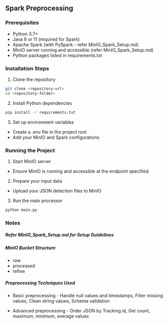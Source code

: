 ## Spark Preprocessing 

### Prerequisites
- Python 3.7+
- Java 8 or 11 (required for Spark)
- Apache Spark (with PySpark - refer MinIO_Spark_Setup.md)
- MinIO server running and accessible (refer MinIO_Spark_Setup.md)
- Python packages listed in requirements.txt

### Installation Steps
1. Clone the repository
```bash
git clone <repository-url>
cd <repository-folder>
```
2. Install Python dependencies
```bash
pip install -r requirements.txt
```
3. Set up environment variables
* Create a .env file in the project root
* Add your MinIO and Spark configurations 

### Running the Project
1. Start MinIO server
- Ensure MinIO is running and accessible at the endpoint specified.
2. Prepare your input data
- Upload your JSON detection files to MinIO
3. Run the main processor
```bash
python main.py
```

### Notes
##### Refer MinIO_Spark_Setup.md for Setup Guidelines

##### MinIO Bucket Structure
* raw
* processed 
* refine

##### Preprocessing Techniques Used 
* Basic preprocessing - Handle null values and timestamps, Filter missing values, Clean string values, Schema validation

* Advanced preprocessing - Order JSON by Tracking id, Get count, maximum, minimum, average values
